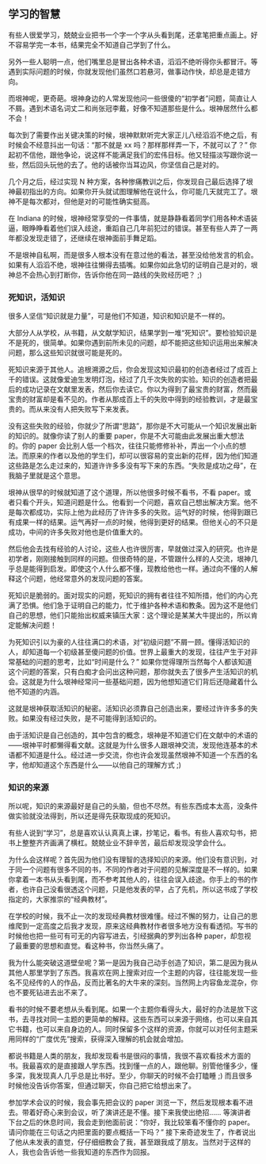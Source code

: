 <div class="inner">
<h2>学习的智慧</h2>
<p>有些人很爱学习，兢兢业业把书一个字一个字从头看到尾，还拿笔把重点画上。好不容易学完一本书，结果完全不知道自己学到了什么。</p>
<p>另外一些人聪明一点，他们嘴里总是冒出各种术语，滔滔不绝听得你头都冒汗。等遇到实际问题的时候，你就发现他们虽然口若悬河，做事动作快，却总是走错方向。</p>
<p>而垠神呢，更奇葩。垠神身边的人常发现他问一些很傻的“初学者”问题，简直让人不屑。遇到术语名词丈二和尚张冠李戴，好像不知道那些是什么。垠神居然什么都不会！</p>
<p>每次到了需要作出关键决策的时候，垠神默默听完大家正儿八经滔滔不绝之后，有时候会不经意抖出一句话：“那不就是 xx 吗？那样那样弄一下，不就可以了？” 你起初不信他，跟他争论，说这样不能满足我们的宏伟目标。他又轻描淡写跟你说一些，然后回头玩他的去了。他的话被你当耳边风，你坚信自己是对的。</p>
<p>几个月之后，经过实现 N 种方案，各种惨痛教训之后，你发现自己最后选择了垠神最初指出的方向。如果你开头就试图理解他在说什么，你可能几天就完工了。垠神不是每次都对，但他是对的可能性确实挺高。</p>
<p>在 Indiana 的时候，垠神经常享受的一件事情，就是静静看着同学们用各种术语装逼，眼睁睁看着他们误入歧途，重蹈自己几年前犯过的错误。甚至有些人弄了一两年都没发现走错了，还继续在垠神面前手舞足蹈。</p>
<p>不是垠神自私啊，而是很多人根本没有在意过他的看法，甚至没给他发言的机会。如果有人滔滔不绝，垠神往往懒得去插嘴。如果你如此急切的证明自己是对的，垠神总不会热心到打断你，告诉你他在同一路线的失败经历吧？ ;)</p>
<h3 id="死知识活知识">死知识，活知识</h3>
<p>很多人坚信“知识就是力量”，可是他们不知道，知识和知识是不一样的。</p>
<p>大部分人从学校，从书籍，从文献学知识，结果学到一堆“死知识”。要检验知识是不是死的，很简单。如果你遇到前所未见的问题，却不能把这些知识运用出来解决问题，那么这些知识就很可能是死的。</p>
<p>死知识来源于其他人。追根溯源之后，你会发现这知识最初的创造者经过了成百上千的错误。这就像爱迪生发明灯泡，经过了几千次失败的实验。知识的创造者把最后的成功记录在文献里发表，然后你去读它。你以为得到了最宝贵的财富，然而最宝贵的财富却是看不见的。作者从那成百上千的失败中得到的经验教训，才是最宝贵的。而从来没有人把失败写下来发表。</p>
<p>没有这些失败的经验，你就少了所谓“思路”，那你是不大可能从一个知识发展出新的知识的。就像你读了别人的重要 paper，你是不大可能由此发展出重大想法的。你的 paper 会比别人低一个档次，往往只能修修补补，弄出一个小点的想法。而原来的作者以及他的学生们，却可以很容易的变出新的花样，因为他们知道这些路是怎么走过来的，知道许许多多没有写下来的东西。“失败是成功之母”，在我脑子里就是这个意思。</p>
<p>垠神从很早的时候就知道了这个道理，所以他很多时候不看书，不看 paper。或者只看个开头，知道问题是什么。他看到一个问题，喜欢自己想出解决方案。他不是每次都成功，实际上他为此经历了许许多多的失败。运气好的时候，他得到跟已有成果一样的结果。运气再好一点的时候，他得到更好的结果。但他关心的不只是成功，中间的许多失败对他也是价值重大的。</p>
<p>然后他会去找有经验的人讨论，这些人也许很厉害，早就做过深入的研究。也许是初学者，刚刚接触到同样的问题。但很奇特的是，不管跟什么样的人交流，垠神几乎总是能得到启发。即使这个人什么都不懂，现教给他也一样。通过向不懂的人解释这个问题，他经常意外的发现问题的答案。</p>
<p>死知识是脆弱的。面对现实的问题，死知识的拥有者往往不知所措，他们的内心充满了恐惧。他们急于证明自己的能力，忙于维护各种术语和教条。因为这不是他们自己的思想，他们只能抬出权威来镇压大家：这个理论是某某大牛提出的，所以肯定能解决问题！</p>
<p>为死知识引以为豪的人往往满口的术语，对“初级问题”不屑一顾。懂得活知识的人，却知道每一个初级甚至傻问题的价值。世界上最重大的发现，往往产生于对非常基础的问题的思考，比如“时间是什么？” 如果你觉得理所当然每个人都该知道这个问题的答案，只有白痴才会问出这种问题，那你就失去了很多产生活知识的机会。这就是为什么垠神经常问一些基础问题，因为他想知道它们背后还隐藏着什么他不知道的内涵。</p>
<p>这就是垠神获取活知识的秘密。活知识必须靠自己创造出来，要经过许许多多的失败。如果没有经过失败，是不可能得到活知识的。</p>
<p>由于活知识是自己创造的，其中包含的概念，垠神是不知道它们在文献中的术语的——垠神平时都懒得看文献。这就是为什么很多人跟垠神交流，发现他连基本的术语都不知道是什么。经过进一步交流，你也许会发现虽然垠神不知道一个东西的名字，他却知道这个东西是什么——以他自己的理解方式 ;)</p>
<h3 id="知识的来源">知识的来源</h3>
<p>所以呢，知识的来源最好是自己的头脑，但也不尽然。有些东西成本太高，没条件做实验就没法得到，所以还是得先获取现成的死知识。</p>
<p>有些人说到“学习”，总是喜欢认认真真上课，抄笔记，看书。有些人喜欢勾书，把书上整整齐齐画满了横杠。兢兢业业不辞辛苦，最后却发现没学会什么。</p>
<p>为什么会这样呢？首先因为他们没有理智的选择知识的来源。他们没有意识到，对于同一个问题有很多不同的书，不同的作者对于问题的见解深度是不一样的。如果你拿着一本书从头看到尾，而不参考其他人的，往往会误入歧途。你手上的书的作者，也许自己没看很透这个问题，只是他发表的早，占了先机，所以这书成了学校指定的，大家推崇的“经典教材”。</p>
<p>在学校的时候，我不止一次的发现经典教材很难懂。经过不懈的努力，让自己的思维爬到一定高度之后我才发现，原来这经典教材作者很多地方没有看透彻。写书的时候他也把一些可有可无的内容写进去，引经据典的罗列出各种 paper，却忽视了最重要的思想和直觉。看这种书，你当然头痛了。</p>
<p>我为什么能突破这道壁垒呢？第一是因为我自己动手创造了知识，第二是因为我从其他人那里学到了东西。我喜欢在网上搜索对应一个主题的内容，往往能发现一些名不见经传的人的作品，反而比著名的大牛来的深刻。当然网上内容鱼龙混杂，你也不要死钻进去出不来了。</p>
<p>看书的时候不要老想从头看到尾。如果一个主题你看得头大，最好的办法是放下这书，去寻找对同一主题的更简单的解释。这些东西可以来源于网络，也可以来自其它书籍，也可以来自身边的人。同时保留多个这样的资源，你就可以对任何主题采用同样的“广度优先”搜索，获得深入理解的机会就会增加。</p>
<p>都说书籍是人类的朋友，我却发现看书是很闷的事情，我很不喜欢看技术方面的书。我最喜欢的是直接跟人学东西。找到懂一点的人，跟他聊。别管他懂多少，懂多深，我发现真人几乎总是比书好。至少，你聊天的时候不会打瞌睡 ;) 而且很多时候他没告诉你答案，但通过聊天，你自己把它给想出来了。</p>
<p>参加学术会议的时候，我会事先把会议的 paper 浏览一下，然后发现根本看不进去。带着好奇心来到会议，听了演讲还是不懂。接下来我使出绝招…… 等演讲者下台之后的休息时间，我会走到他面前说：“你好，我比较笨看不懂你的 paper。请问你能在三句话之内把里面的要点概括一下吗？” 接下来奇迹发生了，作者说出了他从未发表的直觉，仔仔细细教会了我，甚至跟我成了朋友。当然对于这样的人，我也会告诉他一些我知道的东西作为回报。</p>
</div>
    